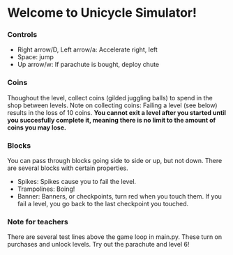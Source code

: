 # Welcome to Unicycle Simulator!

### Controls
- Right arrow/D, Left arrow/a: Accelerate right, left
- Space: jump
- Up arrow/w: If parachute is bought, deploy chute

### Coins
Thoughout the level, collect coins (gilded juggling balls) to spend in the shop between levels.
Note on collecting coins: Failing a level (see below) results in the loss of 10 coins. **You cannot exit a level after you started until you succesfully complete it, meaning there is no limit to the amount of coins you may lose.**

### Blocks
You can pass through blocks going side to side or up, but not down.
There are several blocks with certain properties.
- Spikes: Spikes cause you to fail the level.
- Trampolines: Boing!
- Banner: Banners, or checkpoints, turn red when you touch them. If you fail a level, you go back to the last checkpoint you touched.

### Note for teachers
There are several test lines above the game loop in main.py. These turn on purchases and unlock levels. Try out the parachute and level 6!

